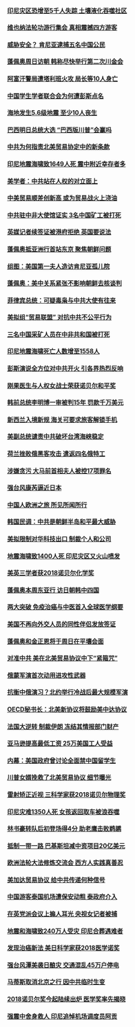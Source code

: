 #### [印尼灾区恐增至5千人失踪 土壤液化吞噬社区](../pages/nsc418/n10767209.md?t=10080031) 

#### [维也纳法轮功游行集会 真相震撼四方游客](../pages/nsc418/n10758570.md?t=10080031) 

#### [威胁安全？ 肯尼亚逮捕五名中国公民](../pages/nsc418/n10766880.md?t=10080031) 

#### [蓬佩奥周日访朝 韩称尽快举行第二次川金会](../pages/nsc418/n10766794.md?t=10080031) 

#### [阿富汗警局遭塔利班火攻 局长等10人身亡](../pages/nsc418/n10766385.md?t=10080031) 

#### [中国学生学者联合会为何遭彭斯点名](../pages/nsc418/n10760013.md?t=10080031) 

#### [海地发生5.6级地震 至少10人丧生](../pages/nsc418/n10766327.md?t=10080031) 

#### [巴西明日总统大选 “巴西版川普”会赢吗](../pages/nsc418/n10765804.md?t=10080031) 

#### [中共为何指责北美贸易协定中的新条款](../pages/nsc418/n10764045.md?t=10080031) 

#### [印尼地震海啸致1649人死 震中附近幸存者多](../pages/nsc418/n10765593.md?t=10080031) 

#### [美学者：中共站在人权的对立面上](../pages/nsc418/n10765561.md?t=10080031) 

#### [中美贸易顺差创新高 或为贸易战火上浇油](../pages/nsc418/n10765428.md?t=10080031) 

#### [中共驻中非大使馆证实 3名中国矿工被打死](../pages/nsc418/n10765350.md?t=10080031) 

#### [英媒记者续签证被港府拒绝 英国要说法](../pages/nsc418/n10765285.md?t=10080031) 

#### [蓬佩奥抵亚洲行首站东京 聚焦朝鲜问题](../pages/nsc418/n10765171.md?t=10080031) 

#### [组图：美国第一夫人造访肯尼亚孤儿院](../pages/nsc418/n10764950.md?t=10080031) 

#### [蓬佩奥：美中关系紧张不影响朝鲜去核谈判](../pages/nsc418/n10764368.md?t=10080031) 

#### [菲律宾总统：可疑毒枭与中共大使有往来](../pages/nsc418/n10764188.md?t=10080031) 

#### [美拟组“贸易联盟” 对抗中共不公平行为](../pages/nsc418/n10764268.md?t=10080031) 

#### [三名中国采矿人员在中非共和国被打死](../pages/nsc418/n10764158.md?t=10080031) 

#### [印尼地震海啸死亡人数增至1558人](../pages/nsc418/n10763887.md?t=10080031) 

#### [彭斯演说全方位对中共开火 引各界热烈反响](../pages/nsc418/n10763272.md?t=10080031) 

#### [刚果医生与人权女战士荣获诺贝尔和平奖](../pages/nsc418/n10763082.md?t=10080031) 

#### [韩前总统李明博一审被判15年 罚款千万美元](../pages/nsc418/n10762822.md?t=10080031) 

#### [新西兰入境新规 海关可要求旅客解锁手机](../pages/nsc418/n10762852.md?t=10080031) 

#### [美副总统谴责中共破坏台湾海峡稳定](../pages/nsc418/n10761433.md?t=10080031) 

#### [荷兰挫败俄黑客攻击 遣返四名俄特工](../pages/nsc418/n10760997.md?t=10080031) 

#### [涉嫌贪污 大马前首相夫人被控17项罪名](../pages/nsc418/n10760600.md?t=10080031) 

#### [强台风康芮逼近日本](../pages/nsc418/n10760088.md?t=10080031) 

#### [中国人欧洲之旅 所见所闻所行](../pages/nsc418/n10754227.md?t=10080031) 

#### [韩国民调：中共是朝鲜半岛和平最大威胁](../pages/nsc418/n10758812.md?t=10080031) 

#### [美拟限制对华科技出口 制裁个人和公司](../pages/nsc418/n10758676.md?t=10080031) 

#### [地震海啸致1400人死 印尼灾区又火山喷发](../pages/nsc418/n10758655.md?t=10080031) 

#### [美英三学者获2018诺贝尔化学奖](../pages/nsc418/n10758250.md?t=10080031) 

#### [蓬佩奥本周东亚行 访日朝韩中四国](../pages/nsc418/n10757819.md?t=10080031) 

#### [两大突破 免疫治癌与中医首入全球医学纲要](../pages/nsc418/n10757153.md?t=10080031) 

#### [美国不再向外交人员的同性伴侣发放签证](../pages/nsc418/n10756972.md?t=10080031) 

#### [蓬佩奥和金正恩将于周日在平壤会面](../pages/nsc418/n10756821.md?t=10080031) 

#### [对准中共 美在北美贸易协议中下“紧箍咒”](../pages/nsc418/n10756876.md?t=10080031) 

#### [俄蒙军演首次动用进攻性武器](../pages/nsc418/n10756836.md?t=10080031) 

#### [抗衡中俄演习？北约举行冷战后最大规模军演](../pages/nsc418/n10756682.md?t=10080031) 

#### [OECD秘书长：北美新协议将鼓励美中达协议](../pages/nsc418/n10756498.md?t=10080031) 

#### [法国大逆转 制裁伊朗 冻结其情报部门财产](../pages/nsc418/n10756287.md?t=10080031) 

#### [亚马逊提高最低工资 25万美国工人受益](../pages/nsc418/n10756248.md?t=10080031) 

#### [内幕：美国政府曾讨论全面禁中国留学生](../pages/nsc418/n10756116.md?t=10080031) 

#### [川普女婿挽救了北美贸易协议 细节曝光](../pages/nsc418/n10756114.md?t=10080031) 

#### [雷射矫正近视 三科学家获2018诺贝尔物理奖](../pages/nsc418/n10755796.md?t=10080031) 

#### [印尼灾难1350人死 女孩返回取车被浪吞噬](../pages/nsc418/n10755562.md?t=10080031) 

#### [林书豪转队后初登场得4分 助老鹰击败鹈鹕](../pages/nsc418/n10755398.md?t=10080031) 

#### [抵制一带一路 巴基斯坦减中资项目20亿美元](../pages/nsc418/n10754852.md?t=10080031) 

#### [欧洲法轮大法修炼交流会 西方人实践真善忍](../pages/nsc418/n10753531.md?t=10080031) 

#### [美加达贸易协议 给中共传递何种信号](../pages/nsc418/n10754031.md?t=10080031) 

#### [中国游客泰国机场遭保安动粗 泰政府介入](../pages/nsc418/n10754049.md?t=10080031) 

#### [在英党派会议上搧人耳光 央视女记者被捕](../pages/nsc418/n10753976.md?t=10080031) 

#### [地震和海啸致240万人受灾 印尼合葬遇难者](../pages/nsc418/n10753947.md?t=10080031) 

#### [发现治癌新法 美日科学家获2018医学诺奖](../pages/nsc418/n10753580.md?t=10080031) 

#### [强台风潭美袭日酿灾 交通混乱45万户停电](../pages/nsc418/n10753512.md?t=10080031) 

#### [马蒂斯取消北京之行 因中共临时生变](../pages/nsc418/n10753298.md?t=10080031) 

#### [2018诺贝尔奖今起陆续出炉 医学奖率先揭晓](../pages/nsc418/n10753118.md?t=10080031) 

#### [强震中舍身救人 印尼追悼机场调度员阿贡](../pages/nsc418/n10752506.md?t=10080031) 


